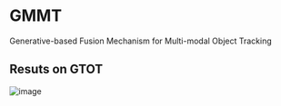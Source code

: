 # GMMT
Generative-based Fusion Mechanism for Multi-modal Object Tracking

## Resuts on GTOT

![image](https://github.com/Zhangyong-Tang/GMMT/assets/28916428/0186f3fc-5703-43b7-9f4d-6efeb1890edb)

